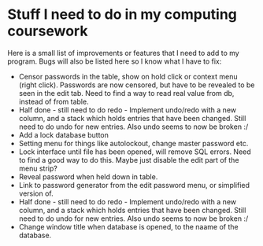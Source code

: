 # Stuff I need to do in my computing coursework

Here is a small list of improvements or features that I need to add to my program. Bugs will also be listed here so I know what I have to fix:

* Censor passwords in the table, show on hold click or context menu (right click). Passwords are now censored, but have to be revealed to be seen in the edit tab. Need to find a way to read real value from db, instead of from table.
* Half done - still need to do redo - Implement undo/redo with a new column, and a stack which holds entries that have been changed. Still need to do undo for new entries. Also undo seems to now be broken :/
* Add a lock database button
* Setting menu for things like autolockout, change master password etc.
* Lock interface until file has been opened, will remove SQL errors. Need to find a good way to do this. Maybe just disable the edit part of the menu strip?
* Reveal password when held down in table.
* Link to password generator from the edit password menu, or simplified version of.
* Half done - still need to do redo - Implement undo/redo with a new column, and a stack which holds entries that have been changed. Still need to do undo for new entries. Also undo seems to now be broken :/
* Change window title when database is opened, to the naame of the database.